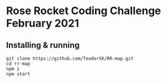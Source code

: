 # Rose Rocket Coding Challenge February 2021

## Installing & running

```
git clone https://github.com/TeodorSK/RR-map.git
cd rr-map
npm i
npm start
```